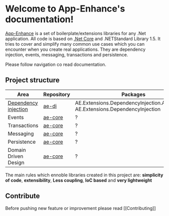 # **Welcome to App-Enhance's documentation!**

[App-Enhance](https://github.com/app-enhance) is a set of boilerplate/extensions libraries for any .Net application. All code is based on
[.Net Core](https/dot.net) and .NETStandard Library 1.5. It tries to cover and simplify many common use cases which you can encounter when you create
real applications. They are dependency injection, events, messaging, transactions and persistence.

Please follow navigation co read documentation.

## Project structure

| Area                 | Repository                                        | Packages                                                                         |
|----------------------|---------------------------------------------------|----------------------------------------------------------------------------------|
| [Dependency injection](dependency-injection/getting-started) | [ae-di](https://github.com/app-enhance/ae-di)     | AE.Extensions.DependencyInjection.Abstractions <br/> AE.Extensions.DependencyInjection |
| Events               | [ae-core](https://github.com/app-enhance/ae-core) | ?                                                                                |
| Transactions         | [ae-core](https://github.com/app-enhance/ae-core) | ?                                                                                |
| Messaging            | [ae-core](https://github.com/app-enhance/ae-core) | ?                                                                                |
| Persistence          | [ae-core](https://github.com/app-enhance/ae-core) | ?                                                                                |
| Domain Driven Design | [ae-core](https://github.com/app-enhance/ae-core) | ?                                                                                |

The main rules which ennoble libraries created in this project are: **simplicity of code**, **extensibility**, **Less coupling**, **IoC based**
and **very lightweight**

## Contribute
Before pushing new feature or improvement please read [[Contributing]]
